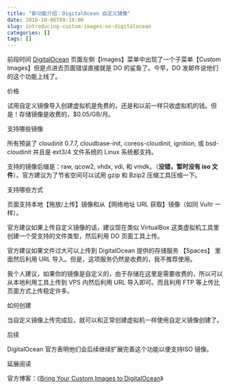 ```yaml
---
title: "新功能介绍：DigitalOcean 自定义镜像"
date: 2018-10-06T09:19:00
slug: introducing-custom-images-on-digitalocean
categories: []
tags: []
---
```


前段时间 [DigitalOcean](https://m.do.co/c/7210ed2e262d) 页面左侧【Images】菜单中出现了一个子菜单【Custom Images】但是点进去页面错误直接就是 DO 的鲨鱼了。今早，DO 发邮件说他们的这个功能上线了。




价格




试用自定义镜像导入创建虚拟机是免费的，还是和以前一样只收虚拟机的钱。但是！存储镜像是收费的，$0.05/GB/月。




支持哪些镜像




所有预装了 cloudinit 0.7.7, cloudbase-init, coreos-cloudinit, ignition, 或 bsd-cloudinit 并且是 ext3/4 文件系统的 Linux 系统都支持。





支持的镜像后缀是：raw, qcow2, vhdx, vdi, 和 vmdk。（**没错，暂时没有 iso 文件**）。官方建议为了节省空间可以试用 gzip 和 Bzip2 压缩工具压缩一下。




支持哪些方式




页面支持本地【拖放/上传】镜像和从【网络地址 URL 获取】镜像（如同 Vultr 一样）。





官方建议如果上传自定义镜像的话，建议现在类似 VirtualBox 这类虚拟机工具里创建一个受支持的文件类型，然后利用 DO 页面工具上传。





官方建议如果文件过大可以上传到 DigitalOcean 提供的存储服务 【Spaces】 里面然后利用 URL 导入。但是，这项服务仍然是收费的，我不推荐使用。





我个人建议，如果你的镜像是自定义的，由于存储在这里是需要收费的，所以可以从本地利用工具上传到 VPS 内然后利用 URL 导入即可。而且利用 FTP 等上传比页面方式上传稳定许多。




如何创建




当自定义镜像上传完成后，就可以和正常创建虚拟机一样使用自定义镜像创建了。




后续




DigitalOcean 官方表明他们会后续继续扩展完善这个功能以便支持ISO 镜像。




延展阅读




官方博客：《[Bring Your Custom Images to DigitalOcean](https://blog.digitalocean.com/custom-images/)》
